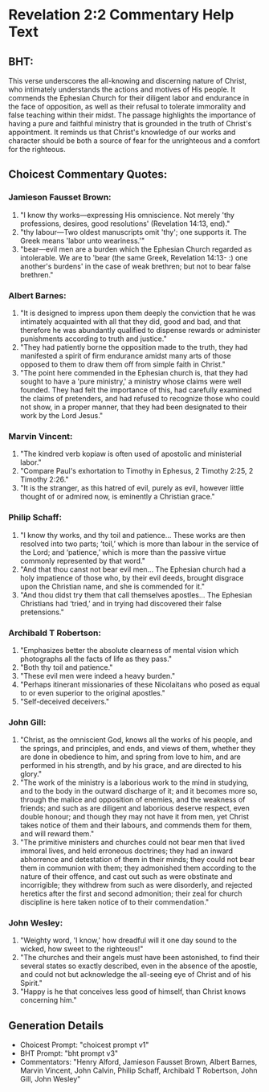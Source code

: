 # Revelation 2:2 Commentary Help Text

## BHT:
This verse underscores the all-knowing and discerning nature of Christ, who intimately understands the actions and motives of His people. It commends the Ephesian Church for their diligent labor and endurance in the face of opposition, as well as their refusal to tolerate immorality and false teaching within their midst. The passage highlights the importance of having a pure and faithful ministry that is grounded in the truth of Christ's appointment. It reminds us that Christ's knowledge of our works and character should be both a source of fear for the unrighteous and a comfort for the righteous.

## Choicest Commentary Quotes:
### Jamieson Fausset Brown:
1. "I know thy works—expressing His omniscience. Not merely 'thy professions, desires, good resolutions' (Revelation 14:13, end)."
2. "thy labour—Two oldest manuscripts omit 'thy'; one supports it. The Greek means 'labor unto weariness.'"
3. "bear—evil men are a burden which the Ephesian Church regarded as intolerable. We are to 'bear (the same Greek, Revelation 14:13- :) one another's burdens' in the case of weak brethren; but not to bear false brethren."

### Albert Barnes:
1. "It is designed to impress upon them deeply the conviction that he was intimately acquainted with all that they did, good and bad, and that therefore he was abundantly qualified to dispense rewards or administer punishments according to truth and justice."
2. "They had patiently borne the opposition made to the truth, they had manifested a spirit of firm endurance amidst many arts of those opposed to them to draw them off from simple faith in Christ."
3. "The point here commended in the Ephesian church is, that they had sought to have a 'pure ministry,' a ministry whose claims were well founded. They had felt the importance of this, had carefully examined the claims of pretenders, and had refused to recognize those who could not show, in a proper manner, that they had been designated to their work by the Lord Jesus."

### Marvin Vincent:
1. "The kindred verb kopiaw is often used of apostolic and ministerial labor."
2. "Compare Paul's exhortation to Timothy in Ephesus, 2 Timothy 2:25, 2 Timothy 2:26."
3. "It is the stranger, as this hatred of evil, purely as evil, however little thought of or admired now, is eminently a Christian grace."

### Philip Schaff:
1) "I know thy works, and thy toil and patience... These works are then resolved into two parts; ‘toil,’ which is more than labour in the service of the Lord; and ‘patience,’ which is more than the passive virtue commonly represented by that word."
2) "And that thou canst not bear evil men... The Ephesian church had a holy impatience of those who, by their evil deeds, brought disgrace upon the Christian name, and she is commended for it."
3) "And thou didst try them that call themselves apostles... The Ephesian Christians had ‘tried,’ and in trying had discovered their false pretensions."

### Archibald T Robertson:
1. "Emphasizes better the absolute clearness of mental vision which photographs all the facts of life as they pass."
2. "Both thy toil and patience."
3. "These evil men were indeed a heavy burden."
4. "Perhaps itinerant missionaries of these Nicolaitans who posed as equal to or even superior to the original apostles."
5. "Self-deceived deceivers."

### John Gill:
1. "Christ, as the omniscient God, knows all the works of his people, and the springs, and principles, and ends, and views of them, whether they are done in obedience to him, and spring from love to him, and are performed in his strength, and by his grace, and are directed to his glory."
2. "The work of the ministry is a laborious work to the mind in studying, and to the body in the outward discharge of it; and it becomes more so, through the malice and opposition of enemies, and the weakness of friends; and such as are diligent and laborious deserve respect, even double honour; and though they may not have it from men, yet Christ takes notice of them and their labours, and commends them for them, and will reward them."
3. "The primitive ministers and churches could not bear men that lived immoral lives, and held erroneous doctrines; they had an inward abhorrence and detestation of them in their minds; they could not bear them in communion with them; they admonished them according to the nature of their offence, and cast out such as were obstinate and incorrigible; they withdrew from such as were disorderly, and rejected heretics after the first and second admonition; their zeal for church discipline is here taken notice of to their commendation."

### John Wesley:
1. "Weighty word, 'I know,' how dreadful will it one day sound to the wicked, how sweet to the righteous!"
2. "The churches and their angels must have been astonished, to find their several states so exactly described, even in the absence of the apostle, and could not but acknowledge the all-seeing eye of Christ and of his Spirit."
3. "Happy is he that conceives less good of himself, than Christ knows concerning him."


## Generation Details
- Choicest Prompt: "choicest prompt v1"
- BHT Prompt: "bht prompt v3"
- Commentators: "Henry Alford, Jamieson Fausset Brown, Albert Barnes, Marvin Vincent, John Calvin, Philip Schaff, Archibald T Robertson, John Gill, John Wesley"
